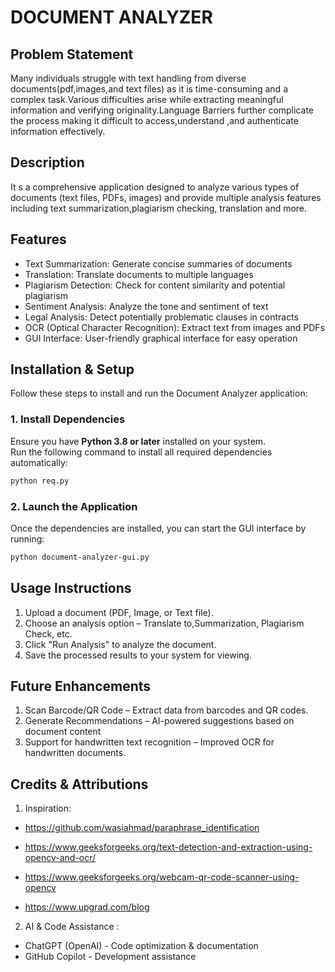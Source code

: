 # DOCUMENT ANALYZER #

## Problem Statement ##
Many individuals struggle with text handling from diverse documents(pdf,images,and text files) as it is time-consuming and a complex task.Various difficulties arise while extracting meaningful information and verifying originality.Language Barriers further complicate the process making it difficult to access,understand ,and authenticate information effectively. 

## Description ##
 It s a comprehensive application designed to analyze various types of documents (text files, PDFs, images) and provide multiple analysis features including text summarization,plagiarism checking, translation and more.

## Features ##
 - Text Summarization: Generate concise summaries of documents
 - Translation: Translate documents to multiple languages
 - Plagiarism Detection: Check for content similarity and potential plagiarism
 - Sentiment Analysis: Analyze the tone and sentiment of text
 - Legal Analysis: Detect potentially problematic clauses in contracts
 - OCR (Optical Character Recognition): Extract text from images and PDFs
 - GUI Interface: User-friendly graphical interface for easy operation

## Installation & Setup ##
Follow these steps to install and run the Document Analyzer application:

### 1. Install Dependencies
Ensure you have **Python 3.8 or later** installed on your system.  
Run the following command to install all required dependencies automatically:

```sh
python req.py
```
### 2. Launch the Application
Once the dependencies are installed, you can start the GUI interface by running:

```sh
python document-analyzer-gui.py
```
## Usage Instructions ##
1. Upload a document (PDF, Image, or Text file).
2. Choose an analysis option – Translate to,Summarization, Plagiarism Check, etc.
3. Click "Run Analysis" to analyze the document.
4. Save the processed results to your system for viewing.

## Future Enhancements ##
1. Scan Barcode/QR Code – Extract data from barcodes and QR codes.
2. Generate Recommendations – AI-powered suggestions based on document content
3. Support for handwritten text recognition – Improved OCR for handwritten documents.

 ## Credits & Attributions ##
  1. Inspiration:
   - https://github.com/wasiahmad/paraphrase_identification

- https://www.geeksforgeeks.org/text-detection-and-extraction-using-opencv-and-ocr/
- https://www.geeksforgeeks.org/webcam-qr-code-scanner-using-opencv
- https://www.upgrad.com/blog


 2. AI & Code Assistance :
   - ChatGPT (OpenAI) - Code optimization & documentation
   - GitHub Copilot - Development assistance
